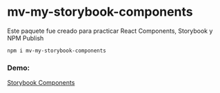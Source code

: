 # mv-my-storybook-components

Este paquete fue creado para practicar React Components, Storybook y NPM Publish

```
npm i mv-my-storybook-components
```

### Demo:
[Storybook Components](https://mavarela.github.io/sb-components)